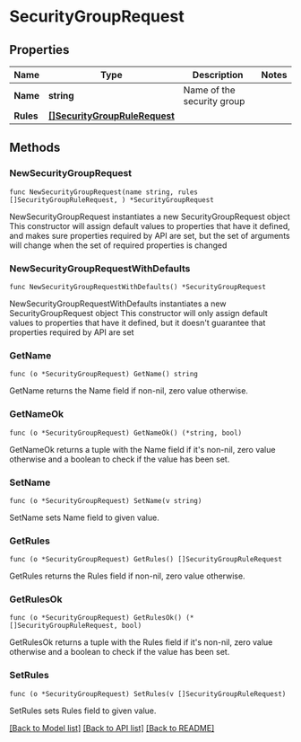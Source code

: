 # SecurityGroupRequest

## Properties

Name | Type | Description | Notes
------------ | ------------- | ------------- | -------------
**Name** | **string** | Name of the security group | 
**Rules** | [**[]SecurityGroupRuleRequest**](SecurityGroupRuleRequest.md) |  | 

## Methods

### NewSecurityGroupRequest

`func NewSecurityGroupRequest(name string, rules []SecurityGroupRuleRequest, ) *SecurityGroupRequest`

NewSecurityGroupRequest instantiates a new SecurityGroupRequest object
This constructor will assign default values to properties that have it defined,
and makes sure properties required by API are set, but the set of arguments
will change when the set of required properties is changed

### NewSecurityGroupRequestWithDefaults

`func NewSecurityGroupRequestWithDefaults() *SecurityGroupRequest`

NewSecurityGroupRequestWithDefaults instantiates a new SecurityGroupRequest object
This constructor will only assign default values to properties that have it defined,
but it doesn't guarantee that properties required by API are set

### GetName

`func (o *SecurityGroupRequest) GetName() string`

GetName returns the Name field if non-nil, zero value otherwise.

### GetNameOk

`func (o *SecurityGroupRequest) GetNameOk() (*string, bool)`

GetNameOk returns a tuple with the Name field if it's non-nil, zero value otherwise
and a boolean to check if the value has been set.

### SetName

`func (o *SecurityGroupRequest) SetName(v string)`

SetName sets Name field to given value.


### GetRules

`func (o *SecurityGroupRequest) GetRules() []SecurityGroupRuleRequest`

GetRules returns the Rules field if non-nil, zero value otherwise.

### GetRulesOk

`func (o *SecurityGroupRequest) GetRulesOk() (*[]SecurityGroupRuleRequest, bool)`

GetRulesOk returns a tuple with the Rules field if it's non-nil, zero value otherwise
and a boolean to check if the value has been set.

### SetRules

`func (o *SecurityGroupRequest) SetRules(v []SecurityGroupRuleRequest)`

SetRules sets Rules field to given value.



[[Back to Model list]](../README.md#documentation-for-models) [[Back to API list]](../README.md#documentation-for-api-endpoints) [[Back to README]](../README.md)



